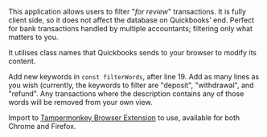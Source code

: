 This application allows users to filter "_for review_" transactions. It is fully client side, so it does not affect the database on Quickbooks' end. Perfect for bank transactions handled by multiple accountants; filtering only what matters to you.

It utilises class names that Quickbooks sends to your browser to modify its content.

Add new keywords in `const filterWords`, after line 19. Add as many lines as you wish (currently, the keywords to filter are "deposit", "withdrawal", and "refund". Any transactions where the description contains any of those words will be removed from your own view.

Import to [Tampermonkey Browser Extension](https://www.tampermonkey.net/) to use, available for both Chrome and Firefox.
